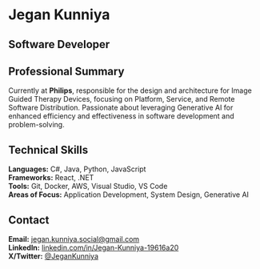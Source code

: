 # Jegan Kunniya
## Software Developer

## Professional Summary

Currently at **Philips**, responsible for the design and architecture for Image Guided Therapy Devices, focusing on Platform, Service, and Remote Software Distribution. Passionate about leveraging Generative AI for enhanced efficiency and effectiveness in software development and problem-solving.

## Technical Skills

**Languages:** C#, Java, Python, JavaScript  
**Frameworks:** React, .NET  
**Tools:** Git, Docker, AWS, Visual Studio, VS Code  
**Areas of Focus:** Application Development, System Design, Generative AI

## Contact

**Email:** jegan.kunniya.social@gmail.com  
**LinkedIn:** [linkedin.com/in/Jegan-Kunniya-19616a20](https://linkedin.com/in/Jegan-Kunniya-19616a20)  
**X/Twitter:** [@JeganKunniya](https://x.com/JeganKunniya)
